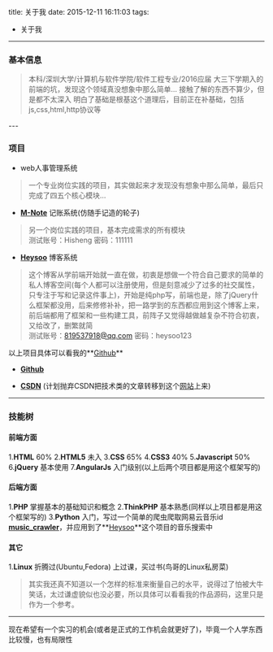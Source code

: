 title: 关于我
date: 2015-12-11 16:11:03
tags: 
- 关于我
---
### 基本信息

> 本科/深圳大学/计算机与软件学院/软件工程专业/2016应届
大三下学期入的前端的坑，发现这个领域真没想象中那么简单...
接触了解的东西不算少，但是都不太深入
明白了基础是根基这个道理后，目前正在补基础，包括js,css,html,http协议等 

---<!-- more -->
### 项目

* web人事管理系统
> 一个专业岗位实践的项目，其实做起来才发现没有想象中那么简单，最后只完成了四五个核心模块...

* **[M-Note](http://www.heysoo.com/M-Note)** 记账系统(仿随手记造的轮子)
> 另一个岗位实践的项目，基本完成需求的所有模块
<br />测试账号：Hisheng 密码：111111

* **[Heysoo](http://www.heysoo.com)** 博客系统
>这个博客从学前端开始就一直在做，初衷是想做一个符合自己要求的简单的私人博客空间(每个人都可以注册使用，但是刻意减少了过多的社交属性，只专注于写和记录这件事上)，开始是纯php写，前端也是，除了jQuery什么框架都没用，后来修修补补，把一路学到的东西都应用到这个博客上来，前后端都用了框架和一些构建工具，前阵子又觉得越做越复杂不符合初衷，又给改了，删繁就简
<br />测试账号：819537918@qq.com 密码：heysoo123

以上项目具体可以看我的**[Github](https://github.com/Hishengs)**

* **[Github](https://github.com/Hishengs)**

* **[CSDN](http://blog.csdn.net/u010758724)** (计划抛弃CSDN把技术类的文章转移到这个[网站](http://hishengs.github.io)上来)

---
### 技能树

#### 前端方面
1.**HTML** 60%
2.**HTML5** 未入
3.**CSS** 65%
4.**CSS3** 40%
5.**Javascript** 50%
6.**jQuery** 基本使用
7.**AngularJs** 入门级别(以上后两个项目都是用这个框架写的)

#### 后端方面
1.**PHP** 掌握基本的基础知识和概念
2.**ThinkPHP** 基本熟悉(同样以上项目都是用这个框架写的)
3.**Python** 入门，写过一个简单的爬虫爬取网易云音乐id **[music_crawler](https://github.com/Hishengs/music_crawler)**，并应用到了**[Heysoo](http://www.heysoo.com)**这个项目的音乐搜索中


#### 其它
1.**Linux** 折腾过(Ubuntu,Fedora) 上过课，买过书(鸟哥的Linux私房菜)

> 其实我还真不知道以一个怎样的标准来衡量自己的水平，说得过了怕被大牛笑话，太过谦虚貌似也没必要，所以具体可以看看我的作品源码，这里只是作为一个参考。

---

现在希望有一个实习的机会(或者是正式的工作机会就更好了)，毕竟一个人学东西比较慢，也有局限性



